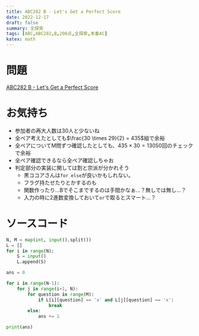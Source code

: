 ```yaml
---
title: ABC282 B - Let's Get a Perfect Score
date: 2022-12-17
draft: false
summary: 全探索
tags: [ABC,ABC282,B,200点,全探索,本番AC]
katex: math
---
```

# 問題
[ABC282 B - Let's Get a Perfect Score](https://atcoder.jp/contests/abc282/tasks/abc282_b)

# お気持ち
* 参加者の再大人数は$30$人と少ないね
* 全ペア考えたとしても$\frac{30 \times 29}{2} = 435$組で余裕
* 全ペアについてM問ずつ確認したとしても、$435 \times 30 = 13050$回のチェックで余裕
* 全ペア確認できるなら全ペア確認しちゃお
* 判定部分の実装に関しては割と宗派が分かれそう
    * 黒ココアさんは`for else`が良いかもしれない。
    * フラグ持たせたりとかするのも
    * 関数作ったり…Bでそこまでするのは手間かなぁ…？無しでは無し…？
    * 入力の時に2進数変換しておいて`or`で取るとスマート…？

# ソースコード
```python:B.py
N, M = map(int, input().split())
L = []
for i in range(N):
    S = input()
    L.append(S)

ans = 0

for i in range(N-1):
    for j in range(i+1, N):
        for question in range(M):
            if L[i][question] == 'x' and L[j][question] == 'x':
                break
        else:
            ans += 1

print(ans)

```